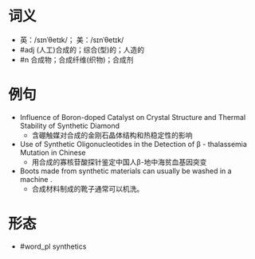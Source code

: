 # 词义
- 英：/sɪnˈθetɪk/； 美：/sɪnˈθetɪk/
- #adj (人工)合成的；综合(型)的；人造的
- #n 合成物；合成纤维(织物)；合成剂
# 例句
- Influence of Boron-doped Catalyst on Crystal Structure and Thermal Stability of Synthetic Diamond
	- 含硼触媒对合成的金刚石晶体结构和热稳定性的影响
- Use of Synthetic Oligonucleotides in the Detection of β - thalassemia Mutation in Chinese
	- 用合成的寡核苷酸探针鉴定中国人β-地中海贫血基因突变
- Boots made from synthetic materials can usually be washed in a machine .
	- 合成材料制成的靴子通常可以机洗。
# 形态
- #word_pl synthetics
